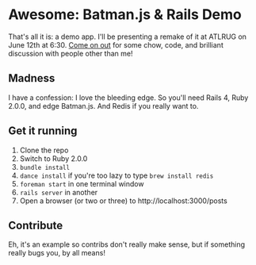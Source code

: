 Awesome: Batman.js & Rails Demo
===============================

That's all it is: a demo app. I'll be presenting a remake of it at ATLRUG on June 12th at 6:30. [Come on out](http://meetu.ps/wJmb8) for some chow, code, and brilliant discussion with people other than me!

Madness
-------

I have a confession: I love the bleeding edge. So you'll need Rails 4, Ruby 2.0.0, and edge Batman.js. And Redis if you really want to.

Get it running
--------------

1. Clone the repo
2. Switch to Ruby 2.0.0
3. `bundle install`
4. `dance install` if you're too lazy to type `brew install redis`
5. `foreman start` in one terminal window
6. `rails server` in another
7. Open a browser (or two or three) to http://localhost:3000/posts

Contribute
----------

Eh, it's an example so contribs don't really make sense, but if something really bugs you, by all means!
